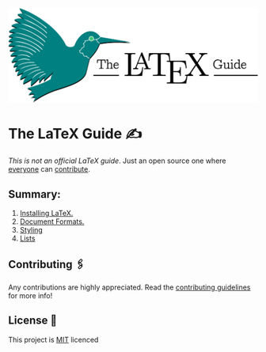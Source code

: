 <div align="center">
<img src="./Assets/Logo.png" title="The LaTeX Guide" alt="The LaTeX Guide" />
</div>

# The LaTeX Guide ✍️

*This is not an official LaTeX guide*. Just an open source one where [everyone](https://github.com/Uklizdev/LaTeX-Guide/graphs/contributors?type=a) can  [contribute](https://github.com/Uklizdev/LaTeX-Guide/blob/master/CONTRIBUTING.md).

## Summary:

1. [Installing LaTeX.](https://github.com/Uklizdev/LaTeX-Guide/blob/master/Guide/1-%20Installing%20Latex.md) 
2. [Document Formats.](https://github.com/Uklizdev/LaTeX-Guide/blob/master/Guide/2-%20Document%20Formats.md)
3. [Styling](https://github.com/Uklizdev/LaTeX-Guide/blob/master/Guide/3-%20Styling.md)
4. [Lists](https://github.com/Uklizdev/LaTeX-Guide/blob/master/Guide/4-%20Lists.md)

## Contributing 🖇️

Any contributions are highly appreciated. Read the [contributing guidelines](https://github.com/Uklizdev/LaTeX-Guide/blob/master/CONTRIBUTING.md) for more info!

## License 📄

This project is [MIT](https://choosealicense.com/licenses/mit/) licenced